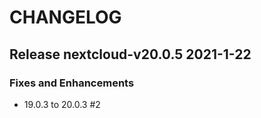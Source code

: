 # CHANGELOG

## Release nextcloud-v20.0.5  2021-1-22
### Fixes and Enhancements
- 19.0.3 to 20.0.3 #2
